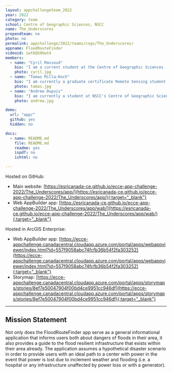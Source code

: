 ```yaml
---
layout: appchallengeteam_2022
year: 2022
category: team
school: Centre of Geographic Sciences, NSCC
name: The_Underscores
prependteam: no
photo: no
permalink: appchallenge/2022/teams/cogs/The_Underscores/
appname: FloodRouteFinder
videoid: iwtbQG9Uwt4
members:
  - name: "Cyril Massoud"
    bio: "I am a current student at the Centre of Geographic Sciences (COGS) – NSCC, in the Geographic Information Systems graduate certificate program, and I am expected to graduate by the end of May, 2022. Having first completed a B.A in environmental studies and philosophy at Concordia University, I’ve developed a passion for climate change adaptation and sustainability. I focused my research on the intersections of environmental science, economic growth, and urbanization, in the wake of an alarming climate crisis.<br /><br />During my undergrad, I was also introduced to geographic information systems (GIS) and quickly developed a strong appreciation for its power to perform spatial analyses. I became particularly interested in its use as a tool to better understand the extent of the human impact on earth's geography, ecosystems, and changing climate. In my current studies at COGS, I am strengthening my technical skills and knowledge of GIS software, including how to efficiently manage and analyze spatial datasets through Python programming, geoprocessing in ArcGIS Pro, and SQL database management. I am also acquiring skills in data visualization through web programming with JavaScript and app development in ArcGIS Online."
    photo: cyril.jpg
  - name: "Tomas Milla-Koch"
    bio: "I am currently a graduate certificate Remote Sensing student at the Centre of Geographic Sciences (COGS).I have a Bachelor's of Science (BSc.) from McGill University in Earth System Science where I found interests in the fields of Geodynamics, Volcanology, Glaciology, Climatology, Programming, Mathematical Modeling, and more. Throughout my time during my undergraduate degree, I was part of the Geodynamics research group in the Earth and Planetary Sciences department where I conducted research from topics such as sediment compaction and its contribution to local and global sea level change, and sensitivity analyses of sea level model outputs to ice history. Outside of school I enjoy playing music, woodworking and trying to skateboard."
    photo: tomas.jpg
  - name: "Andrew Dupuis"
    bio: "I am currently a student at NSCC's Centre of Geographic Sciences, in the Remote Sensing graduate certificate program. I completed a Bachelor of Science degree at Saint Mary's University with a Major and Honors in Biology. As someone who enjoys math, data, and anything analytical, and is also passionate about environmental sustainability, my primary area of interest became population genetics. I volunteered in a genetics lab focused on marine mammal conservation through DNA analysis, and through the same lab conducted my Honours research mapping the movement patterns of the Sable Island horses using RStudio.<br /><br />After graduation, I spent a couple of years working in Customer Success at a tech startup in Halifax learning about scientific content creation and user experience. Through this company I was able to pursue an interest in software development and quality assurance, and transitioned to a Software QA role developing automated testing suites, managing SQL queries, and doing some back-end development in Python. Attending COGS has allowed me to combine my interest in data analytics and programming with skills that can be applied to a variety of areas in conservation and resource management, among others. When I'm not working I enjoy hiking, bouldering, and playing the piano."
    photo: andrew.jpg

demo:
  url: "app/"
  github: yes
  hidden: no

docs:
  - name: README.md
    file: README.md
    readme: yes
    ispdf: no
    ishtml: no

---
```


Hosted on GitHub:

- Main website: [https://esricanada-ce.github.io/ecce-app-challenge-2022/The_Underscores/app/](https://esricanada-ce.github.io/ecce-app-challenge-2022/The_Underscores/app/){:target="_blank"}
- Web AppBuilder app: [https://esricanada-ce.github.io/ecce-app-challenge-2022/The_Underscores/app/wab/](https://esricanada-ce.github.io/ecce-app-challenge-2022/The_Underscores/app/wab/){:target="_blank"}

Hosted in ArcGIS Enterprise:

- Web AppBuilder app: [https://ecce-appchallenge.canadacentral.cloudapp.azure.com/portal/apps/webappviewer/index.html?id=557f9058abc74fcfb36b54f2fa303252](https://ecce-appchallenge.canadacentral.cloudapp.azure.com/portal/apps/webappviewer/index.html?id=557f9058abc74fcfb36b54f2fa303252){:target="_blank"}
- Storymap: [https://ecce-appchallenge.canadacentral.cloudapp.azure.com/portal/apps/storymaps/stories/8ef7e50047904f00bd4ce9951cc946df](https://ecce-appchallenge.canadacentral.cloudapp.azure.com/portal/apps/storymaps/stories/8ef7e50047904f00bd4ce9951cc946df){:target="_blank"}

---

## Mission Statement

Not only does the FloodRouteFinder app serve as a general informational application that informs users both about dangers of floods in their area, it also provides a guide to the flood resilient infrastructure that exists within their area already. The application assumes a hypothetical disaster scenario in order to provide users with an ideal path to a center with power in the event that power is lost due to inclement weather and flooding (i.e. a hospital or any infrastructure unaffected by power loss or with a generator).
